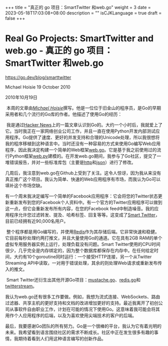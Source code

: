 +++
title = "真正的 go 项目：SmartTwitter 和web.go"
weight = 3
date = 2023-05-18T17:03:08+08:00
description = ""
isCJKLanguage = true
draft = false
+++

# Real Go Projects: SmartTwitter and web.go - 真正的 go 项目：SmartTwitter 和web.go

https://go.dev/blog/smarttwitter

Michael Hoisie
19 October 2010

2010年10月19日

​	本周的文章由[*Michael Hoisie*](http://www.hoisie.com/)撰写。他是一位位于旧金山的程序员，是Go的早期采用者和几个流行的Go库的作者。他描述了使用Go的经历：

​	我是通过[Hacker News](http://news.ycombinator.com/)上的一篇文章认识到Go的。大约一个小时后，我就爱上了它。当时我正在一家网络创业公司工作，并且一直在使用Python开发内部测试应用程序。Go提供了速度、更好的并发支持和合理的Unicode处理，所以我很想将我的程序移植到这种语言中。当时还没有一种容易的方式来使用Go编写Web应用程序，因此我决定构建一个简单的Web框架[web.go](http://github.com/hoisie/web.go)。它是基于我之前使用过的流行Python框架[web.py](http://webpy.org/)建模的。在开发web.go期间，我参与了Go社区，提交了一堆错误报告，并对一些标准库包（主要是[http](https://go.dev/pkg/http/)和[json](https://go.dev/pkg/json/)）进行了修改。

​	几周后，我注意到web.go在Github上受到了关注。这令人惊讶，因为我从来没有真正推广这个项目。我认为简单、快速的Web应用程序有市场，而我认为Go可以填补这个市场空缺。

​	有一个周末我决定编写一个简单的Facebook应用程序：它会将您的Twitter状态更新重新发布到您的Facebook个人资料中。有一个官方的Twitter应用程序可以做到这一点，但它会重新发布所有内容，在您的Facebook feed中制造噪音。我的应用程序允许您过滤转发、提及、哈希标签、回复等等。这变成了[Smart Twitter](http://www.facebook.com/apps/application.php?id=135488932982)，目前已经拥有近90,000名用户。

​	整个程序都是用Go编写的，并使用[Redis](https://redis.io/)作为其存储后端。它非常快速和稳健。它目前每秒处理约两打推文，并且大量使用Go的通道。它在具有2GB RAM的单个虚拟专用服务器实例上运行，处理负载没有问题。Smart Twitter使用的CPU时间很少，几乎完全是内存绑定的，因为整个数据库都保存在内存中。在任何给定时间，大约有10个goroutine同时运行：一个接受HTTP连接，另一个从Twitter Streaming API中读取，一对用于错误处理，其余的则处理Web请求或重新发布传入的推文。

​	Smart Twitter还衍生出其他开源Go项目：[mustache.go](http://github.com/hoisie/mustache.go)、[redis.go](http://github.com/hoisie/redis.go)和[twitterstream](http://github.com/hoisie/twitterstream)。

​	我认为web.go还有很多工作要做。例如，我想为流式连接、WebSockets、路由过滤器、共享主机的更好支持和文档的改进增加更好的支持。最近我离开了初创公司从事软件自由职业工作，计划在可能的情况下使用Go。这意味着我可能会将其用作个人应用程序的后端，以及为喜欢使用尖端技术的客户的后端。

​	最后，我要感谢Go团队的所有努力。Go是一个很棒的平台，我认为它有着光明的未来。我希望看到语言围绕社区的需求不断成长。社区中正在发生很多有趣的事情，我期待着看到人们用这种语言编写的创新作品。
